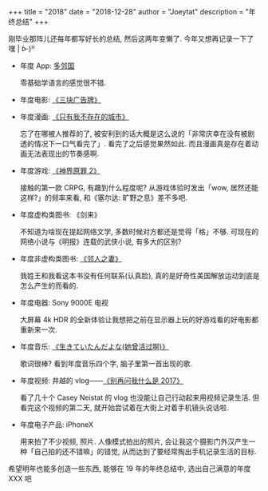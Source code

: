 +++
title = "2018"
date = "2018-12-28"
author = "Joeytat"
description = "年终总结"
+++

刚毕业那阵儿还每年都写好长的总结, 然后这两年变懒了. 今年又想再记录一下了嘿 | ᐕ)⁾⁾

- 年度 App: [多邻国](https://www.duolingo.com)  

    零基础学语言的感觉很不错.

- 年度电影: [《三块广告牌》](https://movie.douban.com/subject/26611804/)

- 年度漫画: [《只有我不存在的城市》](https://zh.wikipedia.org/wiki/只有我不存在的城市)  

    忘了在哪被人推荐的了, 被安利到的话大概是这么说的「非常庆幸在没有被剧透的情况下一口气看完了」. 看完了之后感觉果然如此. 而且漫画真是存在着动画无法表现出的节奏感啊. 

- 年度游戏: [《神界原罪 2》](https://zh.wikipedia.org/wiki/神界：原罪2)  

    接触的第一款 CRPG, 有趣到什么程度呢? 从游戏体验时发出「wow, 居然还能这样?」的频率来看, 和《塞尔达: 旷野之息》差不多吧.

- 年度虚构类图书: 《剑来》  

    不知道为啥现在提起网络文学, 多数时候对方都还是觉得「格」不够. 可现在的网络小说与《明报》连载的武侠小说, 有多大的区别?

- 年度非虚构类图书: [《邻人之妻》](https://book.douban.com/subject/27091742/)  

    我姓王和我看这本书没有任何联系(认真脸), 真的是好奇性美国解放运动到底是怎么产生的而看的.

- 年度电器: Sony 9000E 电视  

    大屏幕 4k HDR 的全新体验让我想把之前在显示器上玩的好游戏看的好电影都重新来一次.

- 年度音乐: [《生きていたんだよな(她曾活过啊)》](http://music.163.com/song/443875380/?userid=564654 (@网易云音乐))  

    歌词很棒? 看到年度音乐四个字, 脑子里第一首出现的歌.

- 年度视频: 井越的 vlog——[《别再问我什么是 2017》](https://www.bilibili.com/video/av17898771/)  

    看了几十个 Casey Neistat 的 vlog 也没能让自己行动起来用视频记录生活. 但看完这个视频的第二天, 就开始尝试着在大街上对着手机镜头说话啦.

- 年度电子产品: iPhoneX  

    用来拍了不少视频, 照片. 人像模式拍出的照片, 会让我这个摄影门外汉产生一种「自己拍的还不错嘛」的错觉, 从而达到了要经常掏出手机记录生活的目标. 

希望明年也能多创造一些东西, 能够在 19 年的年终总结中, 选出自己满意的年度 XXX 吧